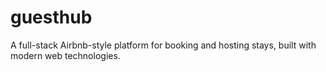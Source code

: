 # guesthub
A full-stack Airbnb-style platform for booking and hosting stays, built with modern web technologies.
